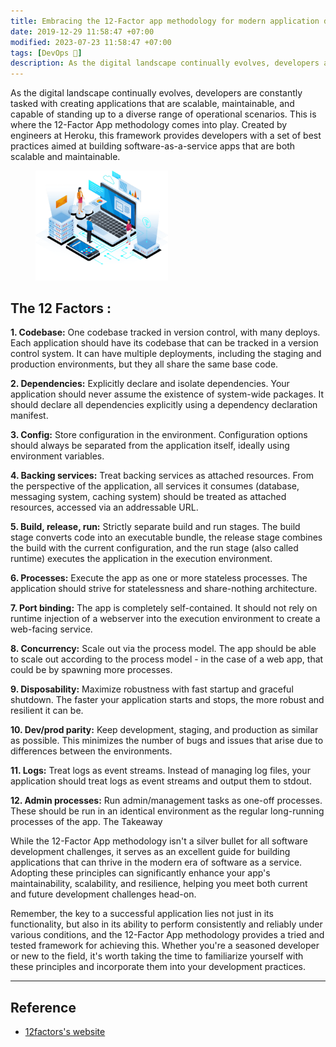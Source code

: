 ```yaml
---
title: Embracing the 12-Factor app methodology for modern application development
date: 2019-12-29 11:58:47 +07:00
modified: 2023-07-23 11:58:47 +07:00
tags: [DevOps 🔄]
description: As the digital landscape continually evolves, developers are constantly tasked with creating applications that are scalable, maintainable, and capable of standing up to a diverse range of operational scenarios. This is where the 12-Factor App methodology comes into play.
---
```


As the digital landscape continually evolves, developers are constantly tasked with creating applications that are scalable, maintainable, and capable of standing up to a diverse range of operational scenarios. This is where the 12-Factor App methodology comes into play. Created by engineers at Heroku, this framework provides developers with a set of best practices aimed at building software-as-a-service apps that are both scalable and maintainable.

<figure>
<img src="/assets/img/12factors.png" alt="" style="width:50%;height:50%;">
</figure>

## The 12 Factors :

**1. Codebase:** One codebase tracked in version control, with many deploys. Each application should have its codebase that can be tracked in a version control system. It can have multiple deployments, including the staging and production environments, but they all share the same base code.

**2. Dependencies:** Explicitly declare and isolate dependencies. Your application should never assume the existence of system-wide packages. It should declare all dependencies explicitly using a dependency declaration manifest.

**3. Config:** Store configuration in the environment. Configuration options should always be separated from the application itself, ideally using environment variables.

**4. Backing services:** Treat backing services as attached resources. From the perspective of the application, all services it consumes (database, messaging system, caching system) should be treated as attached resources, accessed via an addressable URL.

**5. Build, release, run:** Strictly separate build and run stages. The build stage converts code into an executable bundle, the release stage combines the build with the current configuration, and the run stage (also called runtime) executes the application in the execution environment.

**6. Processes:** Execute the app as one or more stateless processes. The application should strive for statelessness and share-nothing architecture.

**7. Port binding:** The app is completely self-contained. It should not rely on runtime injection of a webserver into the execution environment to create a web-facing service.

**8. Concurrency:** Scale out via the process model. The app should be able to scale out according to the process model - in the case of a web app, that could be by spawning more processes.

**9. Disposability:** Maximize robustness with fast startup and graceful shutdown. The faster your application starts and stops, the more robust and resilient it can be.

**10. Dev/prod parity:** Keep development, staging, and production as similar as possible. This minimizes the number of bugs and issues that arise due to differences between the environments.

**11. Logs:** Treat logs as event streams. Instead of managing log files, your application should treat logs as event streams and output them to stdout.

**12. Admin processes:** Run admin/management tasks as one-off processes. These should be run in an identical environment as the regular long-running processes of the app.
The Takeaway

While the 12-Factor App methodology isn't a silver bullet for all software development challenges, it serves as an excellent guide for building applications that can thrive in the modern era of software as a service. Adopting these principles can significantly enhance your app's maintainability, scalability, and resilience, helping you meet both current and future development challenges head-on.

Remember, the key to a successful application lies not just in its functionality, but also in its ability to perform consistently and reliably under various conditions, and the 12-Factor App methodology provides a tried and tested framework for achieving this. Whether you're a seasoned developer or new to the field, it's worth taking the time to familiarize yourself with these principles and incorporate them into your development practices.

---

## Reference

- [12factors's website](https://12factor.net/)